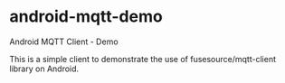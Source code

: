 android-mqtt-demo
=================

Android MQTT Client - Demo

This is a simple client to demonstrate the use of fusesource/mqtt-client library on Android.
